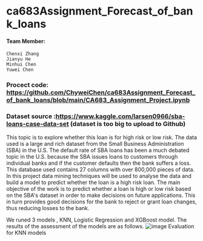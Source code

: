 # ca683Assignment_Forecast_of_bank_loans

#### Team Member:
    Chenxi Zhang
    Jianyu He
    Minhui Chen
    Yuwei Chen
    
### Procect code: https://github.com/ChyweiChen/ca683Assignment_Forecast_of_bank_loans/blob/main/CA683_Assignment_Project.ipynb
### Dataset source :https://www.kaggle.com/larsen0966/sba-loans-case-data-set       (dataset is too big to upload to Github)

This topic is to explore whether this loan is for high risk or low risk. The data used is a large and rich dataset from the Small Business Administration (SBA) in the U.S. The default rate of SBA loans has been a much debated topic in the U.S. because the SBA issues loans to customers through individual banks and if the customer defaults then the bank suffers a loss. This database used contains 27 columns with over 800,000 pieces of data. In this project data mining techniques will be used to analyse the data and build a model to predict whether the loan is a high risk loan. The main objective of the work is to predict whether a loan is high or low risk based on the SBA's dataset in order to make decisions on future applications. This in turn provides good decisions for the bank to reject or grant loan changes, thus reducing losses to the bank.


We runed 3 models , KNN,  Logistic Regression and XGBoost model.
The results of the assessment of the models are as follows.
![image](https://user-images.githubusercontent.com/33664323/115121870-e4fe6280-9fac-11eb-8d63-63e6cc627cef.png)
                           Evaluation for KNN models
